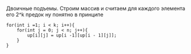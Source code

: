 Двоичные подъемы. Строим массив и считаем для каждого элемента его 2^k предок ну понятно в принципе


```
for(int i =1; i < k; i++){
	for(int j = 0; j < n; j++){
		up[i][j] = up[i -1][up[i - 1][j]];
	}
}
```
